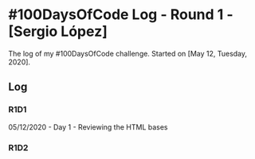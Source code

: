 # #100DaysOfCode Log - Round 1 - [Sergio López]

The log of my #100DaysOfCode challenge. Started on [May 12, Tuesday, 2020].

## Log

### R1D1 

05/12/2020 - Day 1 - Reviewing the HTML bases

### R1D2
